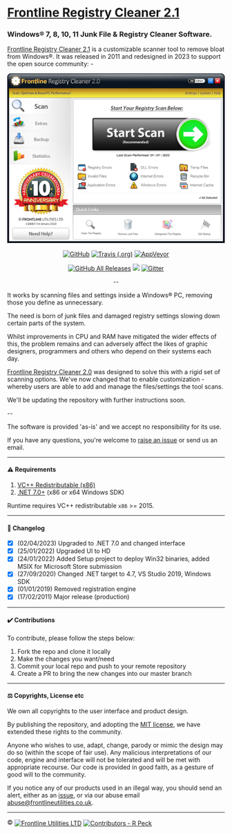 <h1 align="left"><u>Frontline Registry Cleaner 2.1</u></h1>
<h3 align="left">Windows® 7, 8, 10, 11 Junk File & Registry Cleaner Software.</h3>
<p align="left"><a href="https://www.frontlinecleaner.com">Frontline Registry Cleaner 2.1</a>  is a customizable scanner tool to remove bloat from Windows®. It was released in 2011 and redesigned in 2023 to support the open source community: -  

<p><img src="Readme/screenshot_0.png" alt="Frontline Registry Cleaner 2.1"></p>

<p align="center">
  <a href="https://raw.githubusercontent.com/Eugeny/terminus/master/LICENSE"><img alt="GitHub" src="https://img.shields.io/github/license/eugeny/terminus.svg?label=License&style=flat-square"></a> <a href="https://travis-ci.org/Eugeny/terminus"><img alt="Travis (.org)" src="https://img.shields.io/travis/Eugeny/terminus.svg?label=CI&logo=travis&logoColor=white&style=flat-square"></a>
  <a href="https://ci.appveyor.com/project/Eugeny/terminus"><img alt="AppVeyor" src="https://img.shields.io/appveyor/ci/eugeny/terminus.svg?label=CI&logo=appveyor&logoColor=white&style=flat-square"></a>
</p>

<p align="center">
  <a href="https://github.com/Eugeny/terminus/releases/latest"><img alt="GitHub All Releases" src="https://img.shields.io/github/downloads/eugeny/terminus/total.svg?label=DOWNLOAD&logo=github&style=for-the-badge"></a> <a href="https://ci.appveyor.com/project/Eugeny/terminus/build/artifacts"><img src="https://img.shields.io/badge/download-nightly%20build-magenta.svg?logo=appveyor&style=for-the-badge"/></a> <a href="https://gitter.im/terminus-terminal/community"><img alt="Gitter" src="https://img.shields.io/gitter/room/terminus/community.svg?color=blue&logo=gitter&style=for-the-badge"></a>
</p>

<p align="center">--</p>

It works by scanning files and settings inside a Windows® PC, removing those you define as unnecessary.

The need is born of junk files and damaged registry settings slowing down certain parts of the system.

Whilst improvements in CPU and RAM have mitigated the wider effects of this, the problem remains and can adversely affect the likes of graphic designers, programmers and others who depend on their systems each day.

<u>Frontline Registry Cleaner 2.0</u> was designed to solve this with a rigid set of scanning options. We've now changed that to enable customization - whereby users are able to add and manage the files/settings the tool scans.

We'll be updating the repository with further instructions soon.

--

The software is provided 'as-is' and we accept no responsibility for its use. 

If you have any questions, you're welcome to [raise an issue](issues) or send us an email.


---

#### ⚠️ Requirements

1. [VC++ Redistributable (x86)](https://support.microsoft.com/en-us/help/2977003/the-latest-supported-visual-c-downloads)
2. [.NET 7.0+](https://dotnet.microsoft.com/en-us/download/dotnet/7.0) (x86 or x64 Windows SDK)

Runtime requires VC++ redistributable `x86` >= 2015.


---

#### 🚦 Changelog

- [x] (02/04/2023) Upgraded to .NET 7.0 and changed interface
- [x] (25/01/2022) Upgraded UI to HD
- [x] (24/01/2022) Added Setup project to deploy Win32 binaries, added MSIX for Microsoft Store submission
- [x] (27/09/2020) Changed .NET target to 4.7, VS Studio 2019, Windows SDK
- [x] (01/01/2019) Removed registration engine
- [x] (17/02/2011) Major release (production)

---

#### ✔️ Contributions

To contribute, please follow the steps below:

1. Fork the repo and clone it locally
2. Make the changes you want/need
3. Commit your local repo and push to your remote repository
4. Create a PR to bring the new changes into our master branch

---

#### ⚖️ Copyrights, License etc

We own all copyrights to the user interface and product design.

By publishing the repository, and adopting the [MIT license](LICENSE), we have extended these rights to the community.

Anyone who wishes to use, adapt, change, parody or mimic the design may do so (within the scope of fair use). Any malicious interpretations of our code, engine and interface will not be tolerated and will be met with appropriate recourse. Our code is provided in good faith, as a gesture of good will to the community.

If you notice any of our products used in an illegal way, you should send an alert, either as an [issue](issues), or via our abuse email [abuse@frontlineutilities.co.uk](mailto:abuse@frontlineutilities.co.uk).

---

:copyright: <a href="http://www.frontlineutilities.co.uk" align="absmiddle"><img src="https://i.imgur.com/xwejn02.jpg" height="22" align="absmiddle" title="Frontline Utilities LTD"  /></a> <a href="http://github.com/richpeck" align="absmiddle" ><img src="https://avatars0.githubusercontent.com/u/1104431" height="22" align="absmiddle" title="Contributors - R Peck" /></a>



<!-- ################################### -->
<!-- ################################### -->

<!-- Images -->
[fl]:   https://raw.githubusercontent.com/flutils/flcleaner/master/3.0/Private/Readme/fl.jpg
[main]: Readme/main.jpeg

<!-- Links -->
[flutils]:              http://www.frontlineutilities.co.uk
[frontlinecleaner.com]: https://www.frontlinecleaner.com

<!-- ################################### -->
<!-- ################################### -->